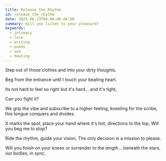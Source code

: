 ```yaml
---
title: Release the Rhythm
id: release_the_rhythm
date: 2025-06-23T04:06:06-04:00
summary: Will you listen to your pleasure?
keywords:
  - intimacy
  - love
  - writing
  - poems
  - sex
  - healing
---
```


Step out of those clothes and into your dirty thoughts.

Beg from the entrance until I touch your beating heart.

Its not hard to feel so right but it's hard... and it's tight,

Can you fight it?

We grip the vibe and subscribe to a higher feeling, kneeling for the scribe,
this tongue conquers and divides.

X marks the spot, place your hand where it's hot, directions to the top,
Will you beg me to stop?

Ride the rhythm, guide your vision,
The only decision is a mission to please.

Will you finish on your knees or surrender to the length...
beneath the stars, our bodies, in sync.
